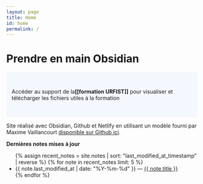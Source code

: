```yaml
---
layout: page
title: Home
id: home
permalink: /
---
```


# Prendre en main Obsidian

<p style="padding: 3em 1em; background: #f5f7ff; border-radius: 4px;">
  Accéder au support de la<span style="font-weight: bold">[[formation URFIST]]</span> pour visualiser et télécharger les fichiers utiles à la formation
</p>

Site réalisé avec Obsidian, Github et Netlify en utilisant un modèle fourni par Maxime Vaillancourt [disponible sur Github ici](https://github.com/maximevaillancourt/digital-garden-jekyll-template).



<strong>Dernières notes mises à jour</strong>

<ul>
  {% assign recent_notes = site.notes | sort: "last_modified_at_timestamp" | reverse %}
  {% for note in recent_notes limit: 5 %}
    <li>
      {{ note.last_modified_at | date: "%Y-%m-%d" }} — <a class="internal-link" href="{{ note.url }}">{{ note.title }}</a>
    </li>
  {% endfor %}
</ul>

<style>
  .wrapper {
    max-width: 46em;
  }
</style>
